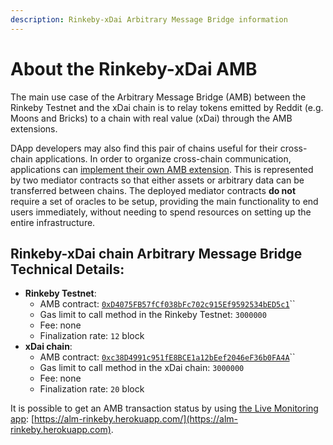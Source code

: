 ```yaml
---
description: Rinkeby-xDai Arbitrary Message Bridge information
---
```


# About the Rinkeby-xDai AMB

The main use case of the Arbitrary Message Bridge (AMB) between the Rinkeby Testnet and the xDai chain is to relay tokens emitted by Reddit (e.g. Moons and Bricks) to a chain with real value (xDai) through the AMB extensions.

DApp developers may also find this pair of chains useful for their cross-chain applications. In order to organize cross-chain communication, applications can [implement their own AMB extension](https://docs.tokenbridge.net/amb-bridge/how-to-develop-xchain-apps-by-amb). This is represented by two mediator contracts so that either assets or arbitrary data can be transferred between chains. The deployed mediator contracts **do not** require a set of oracles to be setup, providing the main functionality to end users immediately, without needing to spend resources on setting up the entire infrastructure.

## Rinkeby-xDai chain Arbitrary Message Bridge Technical Details:

* **Rinkeby Testnet**:
  * AMB contract: [`0xD4075FB57fCf038bFc702c915Ef9592534bED5c1`](https://rinkeby.etherscan.io/address/0xD4075FB57fCf038bFc702c915Ef9592534bED5c1)\`\`
  * Gas limit to call method in the Rinkeby Testnet: `3000000`&#x20;
  * Fee: none
  * Finalization rate: `12` block
* **xDai chain**:
  * AMB contract: [`0xc38D4991c951fE8BCE1a12bEef2046eF36b0FA4A`](https://blockscout.com/xdai/mainnet/address/0xc38D4991c951fE8BCE1a12bEef2046eF36b0FA4A)\`\`
  * Gas limit to call method in the xDai chain: `3000000`
  * Fee: none
  * Finalization rate: `20` block

It is possible to get an AMB transaction status by using [the Live Monitoring app](https://docs.tokenbridge.net/about-tokenbridge/components/amb-live-monitoring-application): [https://alm-rinkeby.herokuapp.com/](https://alm-rinkeby.herokuapp.com).
